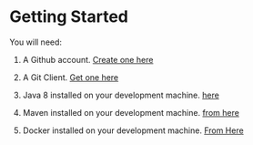 # Getting Started 

You will need:

1. A Github account.  [Create one here](https://github.com/)

2. A Git Client.  [Get one here](https://git-scm.com/)

3. Java 8 installed on your development machine.  [here](http://www.oracle.com/technetwork/java/javase/downloads/jdk8-downloads-2133151.html)

4. Maven installed on your development machine.  [from here](http://maven.apache.org/)

5. Docker installed on your development machine. [From Here](https://www.docker.com/)






